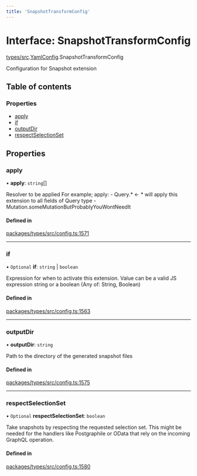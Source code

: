 ```yaml
---
title: 'SnapshotTransformConfig'
---
```


# Interface: SnapshotTransformConfig

[types/src](../modules/types_src).[YamlConfig](../modules/types_src.YamlConfig).SnapshotTransformConfig

Configuration for Snapshot extension

## Table of contents

### Properties

- [apply](types_src.YamlConfig.SnapshotTransformConfig#apply)
- [if](types_src.YamlConfig.SnapshotTransformConfig#if)
- [outputDir](types_src.YamlConfig.SnapshotTransformConfig#outputdir)
- [respectSelectionSet](types_src.YamlConfig.SnapshotTransformConfig#respectselectionset)

## Properties

### apply

• **apply**: `string`[]

Resolver to be applied
For example;
  apply:
      - Query.* \<- * will apply this extension to all fields of Query type
      - Mutation.someMutationButProbablyYouWontNeedIt

#### Defined in

[packages/types/src/config.ts:1571](https://github.com/Urigo/graphql-mesh/blob/master/packages/types/src/config.ts#L1571)

___

### if

• `Optional` **if**: `string` | `boolean`

Expression for when to activate this extension.
Value can be a valid JS expression string or a boolean (Any of: String, Boolean)

#### Defined in

[packages/types/src/config.ts:1563](https://github.com/Urigo/graphql-mesh/blob/master/packages/types/src/config.ts#L1563)

___

### outputDir

• **outputDir**: `string`

Path to the directory of the generated snapshot files

#### Defined in

[packages/types/src/config.ts:1575](https://github.com/Urigo/graphql-mesh/blob/master/packages/types/src/config.ts#L1575)

___

### respectSelectionSet

• `Optional` **respectSelectionSet**: `boolean`

Take snapshots by respecting the requested selection set.
This might be needed for the handlers like Postgraphile or OData that rely on the incoming GraphQL operation.

#### Defined in

[packages/types/src/config.ts:1580](https://github.com/Urigo/graphql-mesh/blob/master/packages/types/src/config.ts#L1580)
